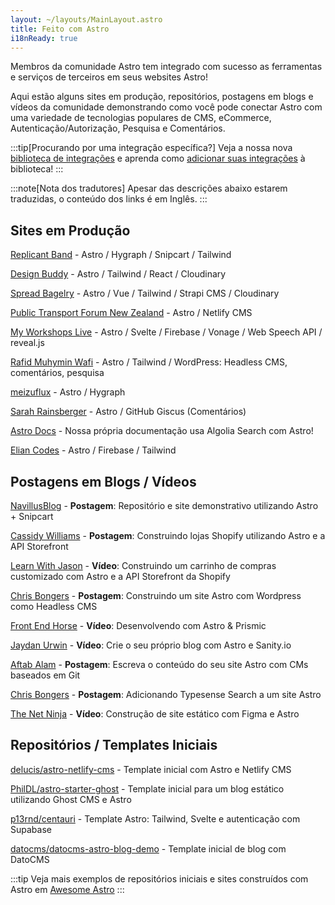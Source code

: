 ```yaml
---
layout: ~/layouts/MainLayout.astro
title: Feito com Astro
i18nReady: true
---
```


Membros da comunidade Astro tem integrado com sucesso as ferramentas e serviços de terceiros em seus websites Astro!

Aqui estão alguns sites em produção, repositórios, postagens em blogs e vídeos da comunidade demonstrando como você pode conectar Astro com uma variedade de tecnologias populares de CMS, eCommerce, Autenticação/Autorização, Pesquisa e Comentários.

:::tip[Procurando por uma integração específica?]
Veja a nossa nova [biblioteca de integrações](https://astro.build/integrations) e aprenda como [adicionar suas integrações](/pt-br/guides/publish-to-npm/#biblioteca-de-integrações) à biblioteca!
:::

:::note[Nota dos tradutores]
Apesar das descrições abaixo estarem traduzidas, o conteúdo dos links é em Inglês.
:::

## Sites em Produção

[Replicant Band](https://replicant.band) - Astro / Hygraph / Snipcart / Tailwind

[Design Buddy](https://design-buddy.netlify.app) - Astro / Tailwind / React / Cloudinary

[Spread Bagelry](https://spreadbagelry.com) - Astro / Vue / Tailwind / Strapi CMS / Cloudinary

[Public Transport Forum New Zealand](https://publictransportforum.nz/articles) - Astro / Netlify CMS

[My Workshops Live](https://myworkshops.live) - Astro / Svelte / Firebase / Vonage / Web Speech API / reveal.js

[Rafid Muhymin Wafi](https://softhardsystem.com/) -  Astro / Tailwind / WordPress: Headless CMS, comentários, pesquisa

[meizuflux](https://meizuflux.com) - Astro / Hygraph

[Sarah Rainsberger](https://www.rainsberger.ca/) - Astro / GitHub Giscus (Comentários)

[Astro Docs](https://github.com/withastro/docs) - Nossa própria documentação usa Algolia Search com Astro!

[Elian Codes](https://www.elian.codes/) - Astro / Firebase / Tailwind


## Postagens em Blogs / Vídeos

[NavillusBlog](https://navillus.dev/blog/astro-plus-snipcart) - **Postagem**: Repositório e site demonstrativo utilizando Astro + Snipcart 

[Cassidy Williams](https://www.netlify.com/blog/2021/07/23/build-a-modern-shopping-site-with-astro-and-serverless-functions/) - **Postagem**: Construindo lojas Shopify utilizando Astro e a API Storefront

[Learn With Jason](https://youtube.com/watch?v=FJOJmKFngLI) - **Vídeo**: Construindo um carrinho de compras customizado com Astro e a API Storefront da Shopify

[Chris Bongers](https://blog.openreplay.com/building-an-astro-website-with-wordpress-as-a-headless-cms) - **Postagem**: Construindo um site Astro com Wordpress como Headless CMS

[Front End Horse](https://www.youtube.com/watch?v=qFUfuDSLdxM) - **Vídeo**: Desenvolvendo com Astro & Prismic

[Jaydan Urwin](https://www.youtube.com/watch?v=-jAWLTfsSQw) - **Vídeo**: Crie o seu próprio blog com Astro e Sanity.io

[Aftab Alam](https://aalam.vercel.app/blog/astro-and-git-cms-netlify) - **Postagem**: Escreva o conteúdo do seu site Astro com CMs baseados em Git

[Chris Bongers](https://aviyel.com/post/1006/adding-typesense-search-to-an-astro-static-generated-website) - **Postagem**: Adicionando Typesense Search a um site Astro

[The Net Ninja](https://www.youtube.com/playlist?list=PL4cUxeGkcC9hZm9NYpd4G-jhoeEk0ls--) - **Vídeo**: Construção de site estático com Figma e Astro 

## Repositórios / Templates Iniciais

[delucis/astro-netlify-cms](https://github.com/delucis/astro-netlify-cms/) - Template inicial com Astro e Netlify CMS

[PhilDL/astro-starter-ghost](https://github.com/PhilDL/astro-starter-ghost) - Template inicial para um blog estático utilizando Ghost CMS e Astro

[p13rnd/centauri](https://github.com/p13rnd/centauri) - Template Astro: Tailwind, Svelte e autenticação com Supabase

[datocms/datocms-astro-blog-demo](https://github.com/datocms/datocms-astro-blog-demo) - Template inicial de blog com DatoCMS


:::tip
Veja mais exemplos de repositórios iniciais e sites construídos com Astro em [Awesome Astro](https://github.com/one-aalam/awesome-astro#%E2%84%B9%EF%B8%8F-repositoriesstarter-kitscomponents)
:::

